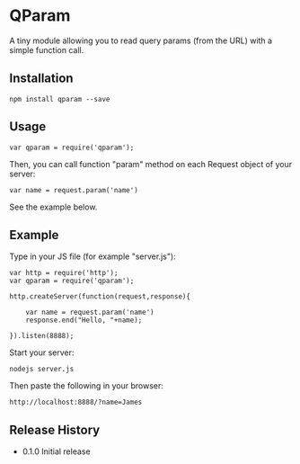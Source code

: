 QParam
======

A tiny module allowing you to read query params (from the URL) with a simple function call.

## Installation

    npm install qparam --save

## Usage

    var qparam = require('qparam');

Then, you can call function "param" method on each Request object of your server:

    var name = request.param('name')

See the example below.


## Example

  Type in your JS file (for example "server.js"):

    var http = require('http');
    var qparam = require('qparam');

    http.createServer(function(request,response){

        var name = request.param('name')
        response.end("Hello, "+name);

    }).listen(8888);


Start your server:

    nodejs server.js

Then paste the following in your browser:

    http://localhost:8888/?name=James

## Release History

* 0.1.0 Initial release